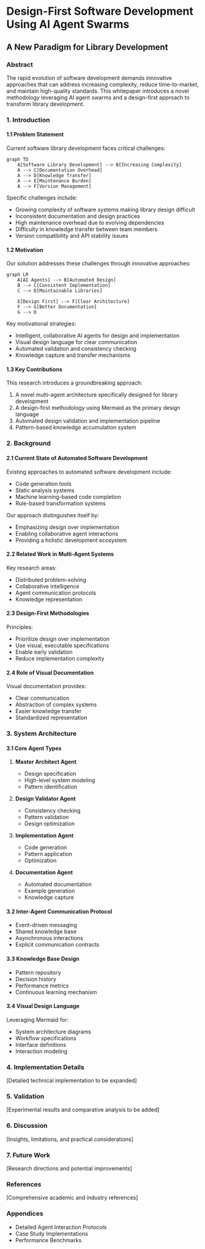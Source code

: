 # Design-First Software Development Using AI Agent Swarms
## A New Paradigm for Library Development

### Abstract

The rapid evolution of software development demands innovative approaches that can address increasing complexity, reduce time-to-market, and maintain high-quality standards. This whitepaper introduces a novel methodology leveraging AI agent swarms and a design-first approach to transform library development.

### 1. Introduction

#### 1.1 Problem Statement

Current software library development faces critical challenges:

```mermaid
graph TD
    A[Software Library Development] --> B[Increasing Complexity]
    A --> C[Documentation Overhead]
    A --> D[Knowledge Transfer]
    A --> E[Maintenance Burden]
    A --> F[Version Management]
```

Specific challenges include:
- Growing complexity of software systems making library design difficult
- Inconsistent documentation and design practices
- High maintenance overhead due to evolving dependencies
- Difficulty in knowledge transfer between team members
- Version compatibility and API stability issues

#### 1.2 Motivation

Our solution addresses these challenges through innovative approaches:

```mermaid
graph LR
    A[AI Agents] --> B[Automated Design]
    B --> C[Consistent Implementation]
    C --> D[Maintainable Libraries]
    
    E[Design First] --> F[Clear Architecture]
    F --> G[Better Documentation]
    G --> D
```

Key motivational strategies:
- Intelligent, collaborative AI agents for design and implementation
- Visual design language for clear communication
- Automated validation and consistency checking
- Knowledge capture and transfer mechanisms

#### 1.3 Key Contributions

This research introduces a groundbreaking approach:
1. A novel multi-agent architecture specifically designed for library development
2. A design-first methodology using Mermaid as the primary design language
3. Automated design validation and implementation pipeline
4. Pattern-based knowledge accumulation system

### 2. Background

#### 2.1 Current State of Automated Software Development

Existing approaches to automated software development include:
- Code generation tools
- Static analysis systems
- Machine learning-based code completion
- Rule-based transformation systems

Our approach distinguishes itself by:
- Emphasizing design over implementation
- Enabling collaborative agent interactions
- Providing a holistic development ecosystem

#### 2.2 Related Work in Multi-Agent Systems

Key research areas:
- Distributed problem-solving
- Collaborative intelligence
- Agent communication protocols
- Knowledge representation

#### 2.3 Design-First Methodologies

Principles:
- Prioritize design over implementation
- Use visual, executable specifications
- Enable early validation
- Reduce implementation complexity

#### 2.4 Role of Visual Documentation

Visual documentation provides:
- Clear communication
- Abstraction of complex systems
- Easier knowledge transfer
- Standardized representation

### 3. System Architecture

#### 3.1 Core Agent Types

1. **Master Architect Agent**
   - Design specification
   - High-level system modeling
   - Pattern identification

2. **Design Validator Agent**
   - Consistency checking
   - Pattern validation
   - Design optimization

3. **Implementation Agent**
   - Code generation
   - Pattern application
   - Optimization

4. **Documentation Agent**
   - Automated documentation
   - Example generation
   - Knowledge capture

#### 3.2 Inter-Agent Communication Protocol

- Event-driven messaging
- Shared knowledge base
- Asynchronous interactions
- Explicit communication contracts

#### 3.3 Knowledge Base Design

- Pattern repository
- Decision history
- Performance metrics
- Continuous learning mechanism

#### 3.4 Visual Design Language

Leveraging Mermaid for:
- System architecture diagrams
- Workflow specifications
- Interface definitions
- Interaction modeling

### 4. Implementation Details

[Detailed technical implementation to be expanded]

### 5. Validation

[Experimental results and comparative analysis to be added]

### 6. Discussion

[Insights, limitations, and practical considerations]

### 7. Future Work

[Research directions and potential improvements]

### References

[Comprehensive academic and industry references]

### Appendices

- Detailed Agent Interaction Protocols
- Case Study Implementations
- Performance Benchmarks
